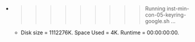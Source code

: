 * >>>>>>>>> Running inst-min-con-05-keyring-google.sh ...
  * Disk size = 1112276K. Space Used = 4K. Runtime = 00:00:00:00.
